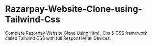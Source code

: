 # Razarpay-Website-Clone-using-Tailwind-Css
Complete Razorpay Website Clone Using Html , Css &amp; CSS framework called Tailwind CSS with full Responsive all Devices. 
